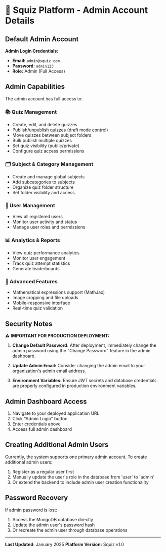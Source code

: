 # 🔐 Squiz Platform - Admin Account Details

## Default Admin Account

**Admin Login Credentials:**
- **Email:** `admin@squiz.com`
- **Password:** `admin123`
- **Role:** Admin (Full Access)

## Admin Capabilities

The admin account has full access to:

### 📚 Quiz Management
- Create, edit, and delete quizzes
- Publish/unpublish quizzes (draft mode control)
- Move quizzes between subject folders
- Bulk publish multiple quizzes
- Set quiz visibility (public/private)
- Configure quiz access permissions

### 🗂️ Subject & Category Management
- Create and manage global subjects
- Add subcategories to subjects
- Organize quiz folder structure
- Set folder visibility and access

### 👥 User Management
- View all registered users
- Monitor user activity and status
- Manage user roles and permissions

### 📊 Analytics & Reports
- View quiz performance analytics
- Monitor user engagement
- Track quiz attempt statistics
- Generate leaderboards

### 🎯 Advanced Features
- Mathematical expressions support (MathJax)
- Image cropping and file uploads
- Mobile-responsive interface
- Real-time quiz validation

## Security Notes

⚠️ **IMPORTANT FOR PRODUCTION DEPLOYMENT:**

1. **Change Default Password:** After deployment, immediately change the admin password using the "Change Password" feature in the admin dashboard.

2. **Update Admin Email:** Consider changing the admin email to your organization's admin email address.

3. **Environment Variables:** Ensure JWT secrets and database credentials are properly configured in production environment variables.

## Admin Dashboard Access

1. Navigate to your deployed application URL
2. Click "Admin Login" button
3. Enter credentials above
4. Access full admin dashboard

## Creating Additional Admin Users

Currently, the system supports one primary admin account. To create additional admin users:

1. Register as a regular user first
2. Manually update the user's role in the database from 'user' to 'admin'
3. Or extend the backend to include admin user creation functionality

## Password Recovery

If admin password is lost:
1. Access the MongoDB database directly
2. Update the admin user's password hash
3. Or recreate the admin user through database operations

---

**Last Updated:** January 2025
**Platform Version:** Squiz v1.0